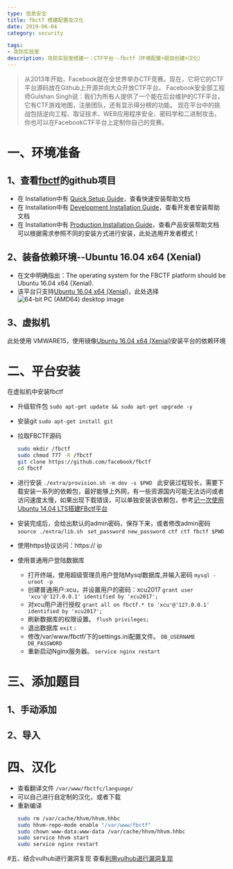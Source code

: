 ```yaml
---
type: 信息安全
title: fbctf 搭建配置及汉化
date: 2019-06-04
category: security

tags:
- 攻防实验室
description: 攻防实验室搭建一：CTF平台--fbctf（环境配置+题目创建+汉化）
---
```

>从2013年开始，Facebook就在全世界举办CTF竞赛。现在，它将它的CTF平台源码放在Github上开源并向大众开放CTF平台。  Facebook安全部工程师Gulshan Singh说：我们为所有人提供了一个能在后台维护的CTF平台，它有CTF游戏地图，注册团队，还有显示得分榜的功能。 现在平台中的挑战包括逆向工程、取证技术、WEB应用程序安全、密码学和二进制攻击。你也可以在FacebookCTF平台上定制你自己的竞赛。
# 一、环境准备
## 1、查看[fbctf](https://github.com/facebook/fbctf)的github项目
* 在 Installation中有 [Quick Setup Guide](https://github.com/facebook/fbctf/wiki/Quick-Setup-Guide)，查看快速安装帮助文档
* 在 Installation中有 [Development Installation Guide](https://github.com/facebook/fbctf/wiki/Installation-Guide,-Development)，查看开发者安装帮助文档
* 在 Installation中有 [Production Installation Guide](https://github.com/facebook/fbctf/wiki/Installation-Guide,-Production)，查看产品安装帮助文档
可以根据需求参照不同的安装方式进行安装，此处选用开发者模式！
## 2、装备依赖环境--Ubuntu 16.04 x64 (Xenial)
* 在文中明确指出：The operating system for the FBCTF platform should be Ubuntu 16.04 x64 (Xenial).
* 该平台只支持[Ubuntu 16.04 x64 (Xenial)](http://releases.ubuntu.com/16.04/)，此处选择![64-bit PC (AMD64) desktop image
](https://secreed.github.io/assets/images/posts/2019-06-04/ubuntu16.04.png)
## 3、虚拟机
此处使用 VMWARE15，使用镜像[Ubuntu 16.04 x64 (Xenial)](http://releases.ubuntu.com/16.04/)安装平台的依赖环境

# 二、平台安装
在虚拟机中安装fbctf
* 升级软件包 ```sudo apt-get update && sudo apt-get upgrade -y ```
* 安装git ```sudo apt-get install git ```

* 拉取FBCTF源码 
   ```sh
   sudo mkdir /fbctf
   sudo chmod 777 -R /fbctf 
   git clone https://github.com/facebook/fbctf 
   cd fbctf
   ```

* 进行安装 ```./extra/provision.sh -m dev -s $PWD ```
此安装过程较长，需要下载安装一系列的依赖包，最好能够上外网，有一些资源国内可能无法访问或者访问速度太慢，如果出现下载错误，可以单独安装该依赖包，参考[记一次使用Ubuntu 14.04 LTS搭建FBctf平台](https://yq.aliyun.com/articles/649026)
* 安装完成后，会给出默认的admin密码，保存下来，或者修改admin密码
   ```source ./extra/lib.sh ```
   ```set_password new_password ctf ctf fbctf $PWD ```
* 使用https协议访问：https:// ip
* 使用普通用户登陆数据库
   * 打开终端，使用超级管理员用户登陆Mysql数据库,并输入密码
   ```mysql -uroot -p ```
   * 创建普通用户:xcu，并设置用户的密码：xcu2017
   ```grant user 'xcu'@'127.0.0.1' identified by 'xcu2017'; ```
   * 对xcu用户进行授权
   ```grant all on fbctf.* to 'xcu'@'127.0.0.1' identified by 'xcu2017'; ```
   * 刷新数据库的权限设置。
   ```flush privileges; ```
   * 退出数据库
   ```exit； ```
   * 修改/var/www/fbctf/下的settings.ini配置文件。
   ```DB_USERNAME   DB_PASSWORD ```
   * 重新启动Nginx服务器。
   ```service nginx restart ```
# 三、添加题目
## 1、手动添加

## 2、导入

# 四、汉化
* 查看翻译文件 ```/var/www/fbctfc/language/ ```
* 可以自己进行自定制的汉化，或者下载
* 重新编译
   ```sh
   sudo rm /var/cache/hhvm/hhvm.hhbc 
   sudo hhvm-repo-mode enable "/var/www/fbctf"
   sudo chown www-data:www-data /var/cache/hhvm/hhvm.hhbc
   sudo service hhvm start
   sudo service nginx restart
   ```

#五、结合vulhub进行漏洞复现
查看[利用vulhub进行漏洞复现]()
<!-- more -->



